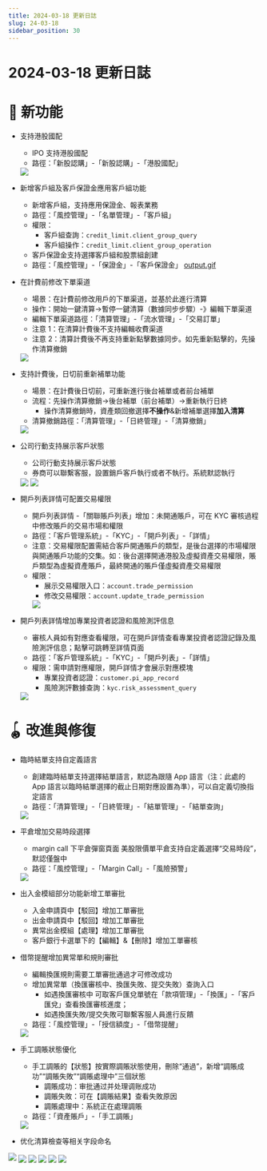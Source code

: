 ```yaml
---
title: 2024-03-18 更新日誌
slug: 24-03-18
sidebar_position: 30
---
```



# 2024-03-18 更新日誌

# 🎉 新功能

- 支持港股國配
    - IPO 支持港股國配
    - 路徑：「新股認購」-「新股認購」-「港股國配」
    <img src="/assets/AE0Tbk9WxoISrkxGaHncuw6JnRc.png" src-width="3304" src-height="1708" align="center"/>

- 新增客戶組及客戶保證金應用客戶組功能
    - 新增客戶組，支持應用保證金、報表業務
    - 路徑：「風控管理」-「名單管理」-「客戶組」
    - 權限：
        - 客戶組查詢：`credit_limit.client_group_query`
        - 客戶組操作：`credit_limit.client_group_operation`
    - 客戶保證金支持選擇客戶組和股票組創建
    - 路徑：「風控管理」-「保證金」-「客戶保證金」
    [output.gif](/assets/PPsabDrproaImWxGfrbcLYM2nTd.gif)

- 在計費前修改下單渠道
    - 場景：在計費前修改用戶的下單渠道，並基於此進行清算
    - 操作：開始一鍵清算-&gt;暫停一鍵清算（數據同步步驟）-》編輯下單渠道
    - 編輯下單渠道路徑：「清算管理」-「流水管理」-「交易訂單」
    - 注意 1：在清算計費後不支持編輯收費渠道
    - 注意 2：清算計費後不再支持重新點擊數據同步。如先重新點擊的，先操作清算撤銷
    <img src="/assets/SwHZbmfmIogU9NxV4oacG7MWn4W.png" src-width="3578" src-height="1798" align="center"/>

- 支持計費後，日切前重新補單功能
    - 場景：在計費後日切前，可重新進行後台補單或者前台補單
    - 流程：先操作清算撤銷-&gt;後台補單（前台補單）-&gt;重新執行日終
        - 操作清算撤銷時，資產類回撤選擇<b>不操作</b>&新增補單選擇<b>加入清算</b>
    - 清算撤銷路徑：「清算管理」-「日終管理」-「清算撤銷」
    <img src="/assets/OBHebRPtMoeyXFxj3OdchQ31nFc.png" src-width="3578" src-height="1798" align="center"/>

- 公司行動支持展示客戶狀態
    - 公司行動支持展示客戶狀態
    - 券商可以聯繫客服，設置銷戶客戶執行或者不執行。系統默認執行
    <img src="/assets/GvWcb5CxDoSEnpxHQVgc6sVYnBb.png" src-width="3578" src-height="1900" align="center"/>
    <img src="/assets/IMzabhOR1oU3JUxCGorctnUXnvc.png" src-width="3578" src-height="1900" align="center"/>

- 開戶列表詳情可配置交易權限
    - 開戶列表詳情 -「關聯賬戶列表」增加：未開通賬戶，可在 KYC 審核過程中修改賬戶的交易市場和權限
    - 路徑：「客戶管理系統」-「KYC」-「開戶列表」-「詳情」
    - 注意：交易權限配置需結合客戶開通賬戶的類型，是後台選擇的市場權限與開通賬戶功能的交集。如：後台選擇開通港股及虛擬資產交易權限，賬戶類型為虛擬資產賬戶，最終開通的賬戶僅虛擬資產交易權限
    - 權限：
        - 展示交易權限入口：`account.trade_permission`
        - 修改交易權限：`account.update_trade_permission`
        <img src="/assets/C4J4bWyZLo59ynxBhbpc75c2nsc.png" src-width="2140" src-height="1216" align="center"/>

- 開戶列表詳情增加專業投資者認證和風險測評信息
    - 審核人員如有對應查看權限，可在開戶詳情查看專業投資者認證記錄及風險測評信息；點擊可跳轉至詳情頁面
    - 路徑：「客戶管理系統」-「KYC」-「開戶列表」-「詳情」
    - 權限：需申請對應權限，開戶詳情才會展示對應模塊
        - 專業投資者認證：`customer.pi_app_record`
        - 風險測評數據查詢：`kyc.risk_assessment_query`
    <img src="/assets/MdIjbrLTmoV8eoxgBt6cF1V3nAd.png" src-width="2120" src-height="1122" align="center"/>

# 🪀 改進與修復

- 臨時結單支持自定義語言
    - 創建臨時結單支持選擇結單語言，默認為跟隨 App 語言（注：此處的 App 語言以臨時結單選擇的截止日期對應設置為準），可以自定義切換指定語言
    - 路徑：「清算管理」-「日終管理」-「結單管理」-「結單查詢」
    <img src="/assets/Oyd3braTFoBKzDxklyocO92Pnwd.png" src-width="3150" src-height="1132" align="center"/>

- 平倉增加交易時段選擇
    - margin call 下平倉彈窗頁面 美股限價單平倉支持自定義選擇“交易時段”，默認僅盤中
    - 路徑：「風控管理」-「Margin Call」-「風險預警」
    <img src="/assets/LRe8bNCt0oCogaxSG78cjCb6nNe.png" src-width="1628" src-height="1712" align="center"/>

- 出入金模組部分功能新增工單審批
    - 入金申請頁中【駁回】增加工單審批
    - 出金申請頁中【駁回】增加工單審批
    - 異常出金模組【處理】增加工單審批
    - 客戶銀行卡選單下的【編輯】&【刪除】增加工單審核

- 借幣提醒增加異常單和規則審批
    - 編輯換匯規則需要工單審批通過才可修改成功
    - 增加異常單（換匯審核中、換匯失敗、提交失敗）查詢入口
        - 如遇換匯審核中 可取客戶匯兌單號在「款項管理」-「換匯」-「客戶匯兌」查看換匯審核進度；
        - 如遇換匯失敗/提交失敗可聯繫客服人員進行反饋
    - 路徑：「風控管理」-「授信額度」-「借幣提醒」
    <img src="/assets/SycybkF6RoWdu7xY5MfcgWsQnTd.png" src-width="3282" src-height="1216" align="center"/>

- 手工調賬狀態優化
    - 手工調賬的【狀態】按實際調賬狀態使用，刪除“通過”，新增“調賬成功”“調賬失敗”“調賬處理中”三個狀態
        - 調賬成功：审批通过并处理调账成功
        - 調賬失敗：可在【調賬結果】查看失敗原因
        - 調賬處理中：系統正在處理調賬
    - 路徑：「資產賬戶」-「手工調賬」
    <img src="/assets/HqGQbzxY8oPs3LxHaGwcIJpYnNf.png" src-width="1750" src-height="678" align="center"/>

- 优化清算檢查等相关字段命名

<img src="/assets/URqIb7W8Zo9GJpx7EFfcM9sfnsh.png" src-width="3578" src-height="1798"/>

<img src="/assets/HBfRbtgAIo6OHHxzXENcF8B8nvb.png" src-width="3578" src-height="1798" align="center"/>

<img src="/assets/JcEFblKTgojIswx0Y0EcNWQxnjd.png" src-width="3578" src-height="1798" align="center"/>

<img src="/assets/XCAKbQZEgoj5gIxraPicGWPbnfb.png" src-width="3578" src-height="1798" align="center"/>

<img src="/assets/CKHSbMD47oyy48x3mIycy9cunoe.png" src-width="3578" src-height="1798" align="center"/>

<img src="/assets/NtjmbSQJ0o95BbxzcGXcXddmnHe.png" src-width="3578" src-height="1798" align="center"/>

